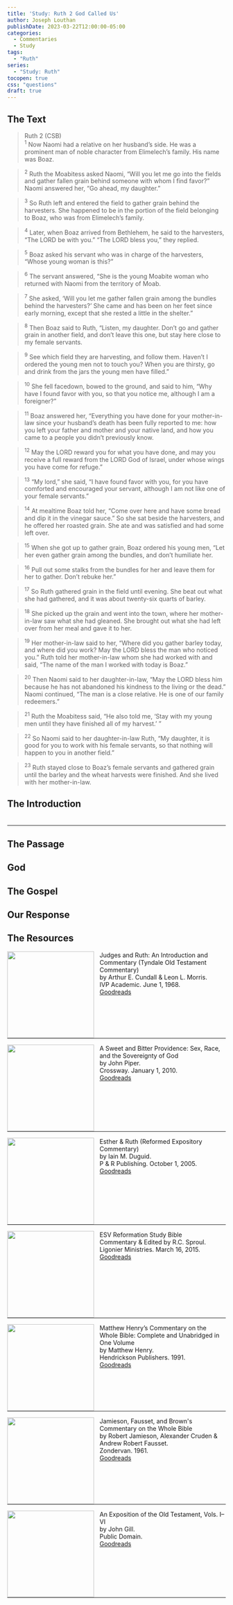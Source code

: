 ```yaml
---
title: 'Study: Ruth 2 God Called Us'
author: Joseph Louthan
publishDate: 2023-03-22T12:00:00-05:00
categories:
  - Commentaries
  - Study
tags:
  - "Ruth"
series:
  - "Study: Ruth"
tocopen: true
css: "questions"
draft: true
---
```


## The Text

>Ruth 2 (CSB)  
><sup>1</sup> Now Naomi had a relative on her husband’s side. He was a prominent man of noble character from Elimelech’s family. His name was Boaz.

><sup>2</sup> Ruth the Moabitess asked Naomi, “Will you let me go into the fields and gather fallen grain behind someone with whom I find favor?” Naomi answered her, “Go ahead, my daughter.”

><sup>3</sup> So Ruth left and entered the field to gather grain behind the harvesters. She happened to be in the portion of the field belonging to Boaz, who was from Elimelech’s family.

><sup>4</sup> Later, when Boaz arrived from Bethlehem, he said to the harvesters, “The LORD be with you.” “The LORD bless you,” they replied.

><sup>5</sup> Boaz asked his servant who was in charge of the harvesters, “Whose young woman is this?”

><sup>6</sup> The servant answered, “She is the young Moabite woman who returned with Naomi from the territory of Moab.

><sup>7</sup> She asked, ‘Will you let me gather fallen grain among the bundles behind the harvesters?’ She came and has been on her feet since early morning, except that she rested a little in the shelter.”

><sup>8</sup> Then Boaz said to Ruth, “Listen, my daughter. Don’t go and gather grain in another field, and don’t leave this one, but stay here close to my female servants.

><sup>9</sup> See which field they are harvesting, and follow them. Haven’t I ordered the young men not to touch you? When you are thirsty, go and drink from the jars the young men have filled.”

><sup>10</sup> She fell facedown, bowed to the ground, and said to him, “Why have I found favor with you, so that you notice me, although I am a foreigner?”

><sup>11</sup> Boaz answered her, “Everything you have done for your mother-in-law since your husband’s death has been fully reported to me: how you left your father and mother and your native land, and how you came to a people you didn’t previously know.

><sup>12</sup> May the LORD reward you for what you have done, and may you receive a full reward from the LORD God of Israel, under whose wings you have come for refuge.”

><sup>13</sup> “My lord,” she said, “I have found favor with you, for you have comforted and encouraged your servant, although I am not like one of your female servants.”

><sup>14</sup> At mealtime Boaz told her, “Come over here and have some bread and dip it in the vinegar sauce.” So she sat beside the harvesters, and he offered her roasted grain. She ate and was satisfied and had some left over.

><sup>15</sup> When she got up to gather grain, Boaz ordered his young men, “Let her even gather grain among the bundles, and don’t humiliate her.

><sup>16</sup> Pull out some stalks from the bundles for her and leave them for her to gather. Don’t rebuke her.”

><sup>17</sup> So Ruth gathered grain in the field until evening. She beat out what she had gathered, and it was about twenty-six quarts of barley.

><sup>18</sup> She picked up the grain and went into the town, where her mother-in-law saw what she had gleaned. She brought out what she had left over from her meal and gave it to her.

><sup>19</sup> Her mother-in-law said to her, “Where did you gather barley today, and where did you work? May the LORD bless the man who noticed you.” Ruth told her mother-in-law whom she had worked with and said, “The name of the man I worked with today is Boaz.”

><sup>20</sup> Then Naomi said to her daughter-in-law, “May the LORD bless him because he has not abandoned his kindness to the living or the dead.” Naomi continued, “The man is a close relative. He is one of our family redeemers.”

><sup>21</sup> Ruth the Moabitess said, “He also told me, ‘Stay with my young men until they have finished all of my harvest.’ ”

><sup>22</sup> So Naomi said to her daughter-in-law Ruth, “My daughter, it is good for you to work with his female servants, so that nothing will happen to you in another field.”

><sup>23</sup> Ruth stayed close to Boaz’s female servants and gathered grain until the barley and the wheat harvests were finished. And she lived with her mother-in-law.

## The Introduction

### 

```text

```

---

<div style="page-break-after: always;"></div>

## The Passage

## God

## The Gospel

## Our Response

## The Resources

<p style="clear:both;">

<img src="/images/resources/commentary-totc-judges-ruth-cundall-morris.jpg" align="left" width="200" style="padding-right: 10px" />Judges and Ruth: An Introduction and Commentary (Tyndale Old Testament Commentary)  
by Arthur E. Cundall & Leon L. Morris.  
IVP Academic. June 1, 1968.  
[Goodreads](https://www.goodreads.com/book/show/5128427-judges-and-ruth)

<p style="clear:both;">

---

<img src="/images/resources/commentary-ruth-bitter-and-sweet-piper.jpg" align="left" width="200" style="padding-right: 10px" />A Sweet and Bitter Providence: Sex, Race, and the Sovereignty of God  
by John Piper.  
Crossway. January 1, 2010.  
[Goodreads](https://www.goodreads.com/book/show/6641627-a-sweet-and-bitter-providence)

<p style="clear:both;">

---

<img src="/images/resources/commentary-esther-ruth-duguid.jpg" align="left" width="200" style="padding-right: 10px" />Esther & Ruth (Reformed Expository Commentary)  
by Iain M. Duguid.  
P & R Publishing. October 1, 2005.  
[Goodreads](https://www.goodreads.com/book/show/1494459.Esther_Ruth)

<p style="clear:both;">

---

<img src="/images/resources/bible-esv-reformation-study-sproul.jpg" align="left" width="200" style="padding-right: 10px" />ESV Reformation Study Bible  
Commentary & Edited by R.C. Sproul.  
Ligonier Ministries. March 16, 2015.  
[Goodreads](https://www.goodreads.com/book/show/53529503-esv-reformation-study-bible?ac=1&from_search=true&qid=KXDsGlDfkm&rank=1)

<p style="clear:both;">

---
<img src="/images/resources/commentary-whole-bible-unabridged-henry.jpg" align="left" width="200" style="padding-right: 10px" />Matthew Henry’s Commentary on the Whole Bible: Complete and Unabridged in One Volume  
by Matthew Henry.  
Hendrickson Publishers. 1991.  
[Goodreads](https://www.goodreads.com/book/show/962955.Matthew_Henry_s_Commentary_on_the_Whole_Bible?ac=1&from_search=true&qid=DNZ1wtYZl3&rank=1)

<p style="clear:both;">

---
<img src="/images/resources/commentary-whole-jfb.jpg" align="left" width="200" style="padding-right: 10px" />Jamieson, Fausset, and Brown's Commentary on the Whole Bible  
by Robert Jamieson, Alexander Cruden & Andrew Robert Fausset.  
Zondervan. 1961.  
[Goodreads](https://www.goodreads.com/book/show/3373063-jamieson-fausset-and-brown-s-commentary-on-the-whole-bible)

<p style="clear:both;">

---
<img src="/images/resources/commentary-whole-gill.jpg" align="left" width="200" style="padding-right: 10px" />An Exposition of the Old Testament, Vols. I–VI  
by John Gill.  
Public Domain.  
[Goodreads](https://www.goodreads.com/book/show/18897526-gill-s-bible-commentary)

<p style="clear:both;">

---
